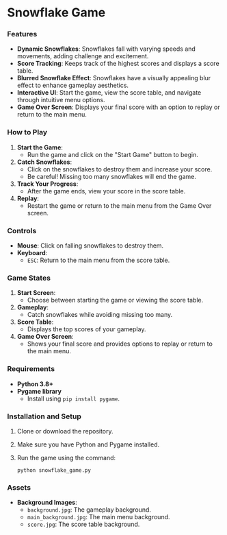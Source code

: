 # Snowflake Game

### Features

- **Dynamic Snowflakes**: Snowflakes fall with varying speeds and movements, adding challenge and excitement.
- **Score Tracking**: Keeps track of the highest scores and displays a score table.
- **Blurred Snowflake Effect**: Snowflakes have a visually appealing blur effect to enhance gameplay aesthetics.
- **Interactive UI**: Start the game, view the score table, and navigate through intuitive menu options.
- **Game Over Screen**: Displays your final score with an option to replay or return to the main menu.

### How to Play

1. **Start the Game**:
    - Run the game and click on the "Start Game" button to begin.
2. **Catch Snowflakes**:
    - Click on the snowflakes to destroy them and increase your score.
    - Be careful! Missing too many snowflakes will end the game.
3. **Track Your Progress**:
    - After the game ends, view your score in the score table.
4. **Replay**:
    - Restart the game or return to the main menu from the Game Over screen.

### Controls

- **Mouse**: Click on falling snowflakes to destroy them.
- **Keyboard**:
    - `ESC`: Return to the main menu from the score table.

### Game States

1. **Start Screen**:
    - Choose between starting the game or viewing the score table.
2. **Gameplay**:
    - Catch snowflakes while avoiding missing too many.
3. **Score Table**:
    - Displays the top scores of your gameplay.
4. **Game Over Screen**:
    - Shows your final score and provides options to replay or return to the main menu.

### Requirements

- **Python 3.8+**
- **Pygame library**
    - Install using `pip install pygame`.

### Installation and Setup

1. Clone or download the repository.
2. Make sure you have Python and Pygame installed.
3. Run the game using the command:
        
    `python snowflake_game.py`

### Assets

- **Background Images**:
    - `background.jpg`: The gameplay background.
    - `main_background.jpg`: The main menu background.
    - `score.jpg`: The score table background.
